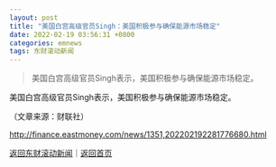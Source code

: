 ```yaml
---
layout: post
title: "美国白宫高级官员Singh：美国积极参与确保能源市场稳定"
date: 2022-02-19 03:56:31 +0800
categories: emnews
tags: 东财滚动新闻
---
```

> 美国白宫高级官员Singh表示，美国积极参与确保能源市场稳定。

<p>美国白宫高级官员Singh表示，美国积极参与确保能源市场稳定。</p><p class="em_media">（文章来源：财联社）</p>

<http://finance.eastmoney.com/news/1351,202202192281776680.html>

[返回东财滚动新闻](//finews.withounder.com/emnews/)｜[返回首页](//finews.withounder.com/)